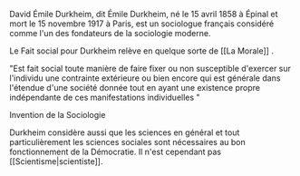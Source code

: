 David Émile Durkheim, dit Émile Durkheim, né le 15 avril 1858 à Épinal et mort le 15 novembre 1917 à Paris, est un sociologue français considéré comme l'un des fondateurs de la sociologie moderne. 

Le Fait social pour Durkheim relève en quelque sorte de [[La Morale]] .

"Est fait social toute manière de faire fixer ou non susceptible d'exercer sur l'individu une contrainte extérieure ou bien encore qui est générale dans l'étendue d'une société donnée tout en ayant une existence propre indépendante de ces manifestations individuelles "

Invention de la Sociologie

Durkheim considère aussi que les sciences en général et tout particulièrement les sciences sociales sont nécessaires au bon fonctionnement de la Démocratie. Il n'est cependant pas [[Scientisme|scientiste]].